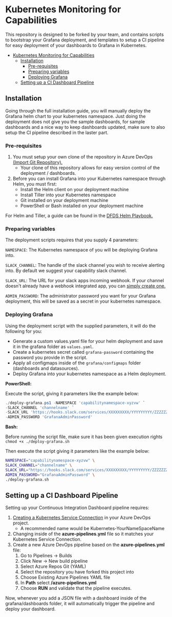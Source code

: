 # Kubernetes Monitoring for Capabilities

This repository is designed to be forked by your team, and contains scripts to bootstrap your Grafana deployment, and templates to setup a CI pipeline for easy deployment of your dashboards to Grafana in Kubernetes.

- [Kubernetes Monitoring for Capabilities](#kubernetes-monitoring-for-capabilities)
  - [Installation](#installation)
    - [Pre-requisites](#pre-requisites)
    - [Preparing variables](#preparing-variables)
    - [Deploying Grafana](#deploying-grafana)
  - [Setting up a CI Dashboard Pipeline](#setting-up-a-ci-dashboard-pipeline)

## Installation

Going through the full installation guide, you will manually deploy the Grafana helm chart to your kubernetes namespace.
Just doing the deployment does not give you the sample dashboards, for sample dashboards and a nice way to keep dashboards updated, make sure to also setup the CI pipeline described in the laster part.

### Pre-requisites

1. You must setup your own clone of the repository in Azure DevOps [(Import Git Repository).](https://docs.microsoft.com/en-us/azure/devops/repos/git/import-git-repository?view=azure-devops)
   - Your clone of this repository allows for easy version control of the deployment / dashboards.
2. Before you can install Grafana into your Kubernetes namespace through Helm, you must first:
   - Install the Helm client on your deployment machine
   - Install Tiller into your Kubernetes namespace
   - Git installed on your deployment machine
   - PowerShell or Bash installed on your deployment machine

For Helm and Tiller, a guide can be found in the [DFDS Helm Playbook.](https://playbooks.dfds.cloud/kubernetes/helm.html)

### Preparing variables

The deployment scripts requires that you supply 4 parameters:

`NAMESPACE`: The Kubernetes namespace of you will be deploying Grafana into.

`SLACK_CHANNEL`: The handle of the slack channel you wish to receive alerting into. By default we suggest your capability slack channel.

`SLACK_URL`: The URL for your slack apps incoming webhook. If your channel doesn't already have a webhook integrated app, you can [simply create one.](https://get.slack.help/hc/en-us/articles/115005265063-Incoming-WebHooks-for-Slack)

`ADMIN_PASSWORD`: The administrator password you want for your Grafana deployment, this will be saved as a secret in your kubernetes namespace.

### Deploying Grafana

Using the deployment script with the supplied parameters, it will do the following for you:

- Generate a custom values.yaml file for your helm deployment and save it in the grafana folder as `values.yaml`.
- Create a kubernetes secret called `grafana-password` containing the password you provide in the script.
- Apply all configmaps inside of the `grafana/configmaps` folder (dashboards and datasources).
- Deploy Grafana into your kubernetes namespace as a Helm deployment.

**PowerShell:**

Execute the script, giving it parameters like the example below:

```powershell
./deploy-grafana.ps1 -NAMESPACE 'capabilitynamespace-xyzvw' `
-SLACK_CHANNEL 'channelname' `
-SLACK_URL 'https://hooks.slack.com/services/XXXXXXXXX/YYYYYYYYY/ZZZZZZZZZZZZZZZZZZZZZZZZ' `
-ADMIN_PASSWORD 'GrafanaAdminPassword'
```

**Bash:**

Before running the script file, make sure it has been given execution rights `chmod +x ./deploy-grafana.sh`

Then execute the script giving it parameters like the example below:

```bash
NAMESPACE="capabilitynamespace-xyzvw" \
SLACK_CHANNEL="channelname" \
SLACK_URL="https://hooks.slack.com/services/XXXXXXXXX/YYYYYYYYY/ZZZZZZZZZZZZZZZZZZZZZZZZ" \
ADMIN_PASSWORD="GrafanaAdminPassword" \
./deploy-grafana.sh
```

## Setting up a CI Dashboard Pipeline

Setting up your Continuous Integration Dashboard pipeline requires:

1. [Creating a Kubernetes Service Connection](https://playbooks.dfds.cloud/deployment/k8s-service-connection.html) in your Azure DevOps project.
   - A recommended name would be Kubernetes-YourNameSpaceName
2. Changing **<YourKubernetesServiceConnection>** inside of the **azure-pipelines.yml** file so it matches your Kubernetes Service Connection.
3. Create a new Azure DevOps pipeline based on the **azure-pipelines.yml** file:
   1. Go to Pipelines -> Builds
   2. Click New -> New build pipeline
   3. Select Azure Repos Git (YAML)
   4. Select the repository you have forked this project into
   5. Choose Existing Azure Pipelines YAML file
   6. In **Path** select **/azure-pipelines.yml**
   7. Choose **RUN** and validate that the pipeline executes.

Now, whenever you add a JSON file with a dashboard inside of the grafana/dashboards folder, it will automatically trigger the pipeline and deploy your dashboard.
